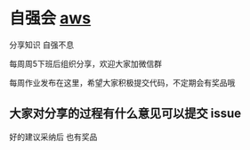 # 自强会 [aws](https://cdn.rawgit.com/sindresorhus/awesome/d7305f38d29fed78fa85652e3a63e154dd8e8829/media/badge.svg)
分享知识 自强不息

每周周5下班后组织分享，欢迎大家加微信群

每周作业发布在这里，希望大家积极提交代码，不定期会有奖品哦

大家对分享的过程有什么意见可以提交 issue
-------
好的建议采纳后 也有奖品
